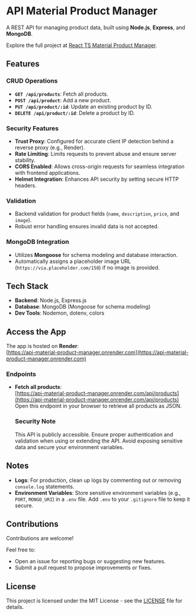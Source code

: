 # API Material Product Manager

A REST API for managing product data, built using **Node.js**, **Express**, and **MongoDB**.

Explore the full project at [React TS Material Product Manager](https://react-ts-material-product-manager.vercel.app/).

## Features

### CRUD Operations

- **`GET /api/products`**: Fetch all products.
- **`POST /api/product`**: Add a new product.
- **`PUT /api/product/:id`**: Update an existing product by ID.
- **`DELETE /api/product/:id`**: Delete a product by ID.

### Security Features

- **Trust Proxy**: Configured for accurate client IP detection behind a reverse proxy (e.g., Render).
- **Rate Limiting**: Limits requests to prevent abuse and ensure server stability.
- **CORS Enabled**: Allows cross-origin requests for seamless integration with frontend applications.
- **Helmet Integration**: Enhances API security by setting secure HTTP headers.

### Validation

- Backend validation for product fields (`name`, `description`, `price`, and `image`).
- Robust error handling ensures invalid data is not accepted.

### MongoDB Integration

- Utilizes **Mongoose** for schema modeling and database interaction.
- Automatically assigns a placeholder image URL (`https://via.placeholder.com/150`) if no image is provided.

## Tech Stack

- **Backend**: Node.js, Express.js
- **Database**: MongoDB (Mongoose for schema modeling)
- **Dev Tools**: Nodemon, dotenv, colors

## Access the App

The app is hosted on **Render**:  
[https://api-material-product-manager.onrender.com](https://api-material-product-manager.onrender.com)

### Endpoints

- **Fetch all products**:  
   [https://api-material-product-manager.onrender.com/api/products](https://api-material-product-manager.onrender.com/api/products)  
   Open this endpoint in your browser to retrieve all products as JSON.

  ### Security Note

  This API is publicly accessible. Ensure proper authentication and validation when using or extending the API. Avoid exposing sensitive data and secure your environment variables.

## Notes

- **Logs**: For production, clean up logs by commenting out or removing `console.log` statements.
- **Environment Variables**: Store sensitive environment variables (e.g., `PORT`, `MONGO_URI`) in a `.env` file. Add `.env` to your `.gitignore` file to keep it secure.

## Contributions

Contributions are welcome!

Feel free to:

- Open an issue for reporting bugs or suggesting new features.
- Submit a pull request to propose improvements or fixes.

## License

This project is licensed under the MIT License - see the [LICENSE](./LICENCE) file for details.

<!--
http://localhost:8000/users
http://localhost:8000/users/1
http://localhost:8000/articles
http://localhost:8000/articles/1 -->
